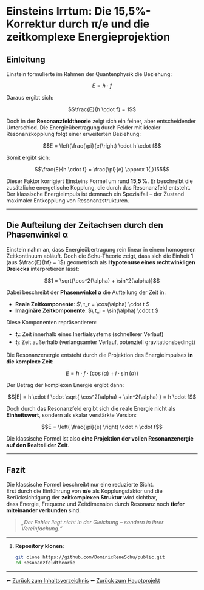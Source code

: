 # Einsteins Irrtum: Die 15,5%-Korrektur durch π/e und die zeitkomplexe Energieprojektion

## Einleitung

Einstein formulierte im Rahmen der Quantenphysik die Beziehung:

```math
E = h \cdot f
```

Daraus ergibt sich:

```math
\frac{E}{h \cdot f} = 1
```

Doch in der **Resonanzfeldtheorie** zeigt sich ein feiner, aber entscheidender Unterschied. Die Energieübertragung durch Felder mit idealer Resonanzkopplung folgt einer erweiterten Beziehung:

```math
E = \left(\frac{\pi}{e}\right) \cdot h \cdot f
```

Somit ergibt sich:

```math
\frac{E}{h \cdot f} = \frac{\pi}{e} \approx 1{,}155
```

Dieser Faktor korrigiert Einsteins Formel um rund **15,5 %**. Er beschreibt die zusätzliche energetische Kopplung, die durch das Resonanzfeld entsteht. Der klassische Energieimpuls ist demnach ein Spezialfall – der Zustand maximaler Entkopplung von Resonanzstrukturen.

---

## Die Aufteilung der Zeitachsen durch den Phasenwinkel **α**

Einstein nahm an, dass Energieübertragung rein linear in einem homogenen Zeitkontinuum abläuft. Doch die Schu-Theorie zeigt, dass sich die Einheit **1** (aus $\frac{E}{hf} = 1$) geometrisch als **Hypotenuse eines rechtwinkligen Dreiecks** interpretieren lässt:

```math
1 = \sqrt{\cos^2(\alpha) + \sin^2(\alpha)}
```

Dabei beschreibt der **Phasenwinkel α** die Aufteilung der Zeit in:

- **Reale Zeitkomponente**: $\ t_r = \cos(\alpha) \cdot t \$
- **Imaginäre Zeitkomponente**: $\ t_i = \sin(\alpha) \cdot t \$

Diese Komponenten repräsentieren:

- **$t_r$**: Zeit innerhalb eines Inertialsystems (schnellerer Verlauf)
- **$t_i$**: Zeit außerhalb (verlangsamter Verlauf, potenziell gravitationsbedingt)

Die Resonanzenergie entsteht durch die Projektion des Energieimpulses **in die komplexe Zeit**:

```math
E = h \cdot f \cdot \left( \cos(\alpha) + i \cdot \sin(\alpha) \right)
```

Der Betrag der komplexen Energie ergibt dann:

```math
|E| = h \cdot f \cdot \sqrt{ \cos^2(\alpha) + \sin^2(\alpha) } = h \cdot f
```

Doch durch das Resonanzfeld ergibt sich die reale Energie nicht als **Einheitswert**, sondern als skalar verstärkte Version:

```math
E = \left( \frac{\pi}{e} \right) \cdot h \cdot f
```

Die klassische Formel ist also **eine Projektion der vollen Resonanzenergie auf den Realteil der Zeit**.

---

## Fazit

Die klassische Formel beschreibt nur eine reduzierte Sicht.  
Erst durch die Einführung von **π/e** als Kopplungsfaktor und die Berücksichtigung der **zeitkomplexen Struktur** wird sichtbar,  
dass Energie, Frequenz und Zeitdimension durch Resonanz noch **tiefer miteinander verbunden** sind.

> _„Der Fehler liegt nicht in der Gleichung – sondern in ihrer Vereinfachung.“_  

---

1. **Repository klonen**:  
   ```bash
   git clone https://github.com/DominicReneSchu/public.git
   cd Resonanzfeldtheorie
   ```

---


⬅️ [Zurück zum Inhaltsverzeichnis](README.md)
⬅️ [Zurück zum Hauptprojekt](../README.md)